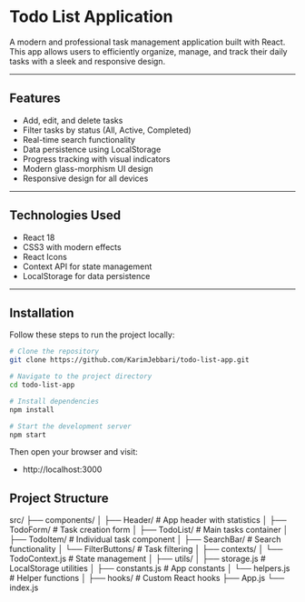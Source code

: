 # Todo List Application

A modern and professional task management application built with React.  
This app allows users to efficiently organize, manage, and track their daily tasks with a sleek and responsive design.

---

## Features

- Add, edit, and delete tasks  
- Filter tasks by status (All, Active, Completed)  
- Real-time search functionality  
- Data persistence using LocalStorage  
- Progress tracking with visual indicators  
- Modern glass-morphism UI design  
- Responsive design for all devices  

---

## Technologies Used

- React 18  
- CSS3 with modern effects  
- React Icons  
- Context API for state management  
- LocalStorage for data persistence  

---

## Installation

Follow these steps to run the project locally:

```bash
# Clone the repository
git clone https://github.com/KarimJebbari/todo-list-app.git

# Navigate to the project directory
cd todo-list-app

# Install dependencies
npm install

# Start the development server
npm start
```
Then open your browser and visit:
- http://localhost:3000

## Project Structure

src/
├── components/
│   ├── Header/          # App header with statistics
│   ├── TodoForm/        # Task creation form
│   ├── TodoList/        # Main tasks container
│   ├── TodoItem/        # Individual task component
│   ├── SearchBar/       # Search functionality
│   └── FilterButtons/   # Task filtering
│
├── contexts/
│   └── TodoContext.js   # State management
│
├── utils/
│   ├── storage.js       # LocalStorage utilities
│   ├── constants.js     # App constants
│   └── helpers.js       # Helper functions
│
├── hooks/               # Custom React hooks
├── App.js
└── index.js
